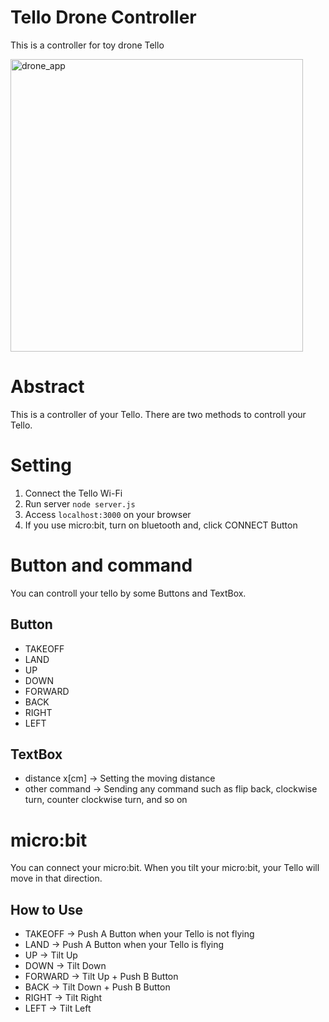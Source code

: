 # Tello Drone Controller
This is a controller for toy drone Tello

<img width="468" alt="drone_app" src="https://user-images.githubusercontent.com/21329786/54018551-54010e80-41cc-11e9-8529-e5c2743b86de.png">

# Abstract
This is a controller of your Tello.
There are two methods to controll your Tello.

# Setting
1. Connect the Tello Wi-Fi
2. Run server `node server.js`
3. Access `localhost:3000` on your browser
4. If you use micro:bit, turn on bluetooth and, click CONNECT Button

# Button and command
You can controll your tello by some Buttons and TextBox.

## Button
- TAKEOFF
- LAND
- UP
- DOWN
- FORWARD
- BACK
- RIGHT
- LEFT

## TextBox
- distance x[cm] -> Setting the moving distance
- other command -> Sending any command such as flip back, clockwise turn, counter clockwise turn, and so on

# micro:bit
You can connect your micro:bit.
When you tilt your micro:bit, your Tello will move in that direction.

## How to Use 
- TAKEOFF -> Push A Button when your Tello is not flying
- LAND -> Push A Button when your Tello is flying
- UP -> Tilt Up
- DOWN -> Tilt Down
- FORWARD -> Tilt Up + Push B Button
- BACK -> Tilt Down + Push B Button
- RIGHT -> Tilt Right
- LEFT -> Tilt Left